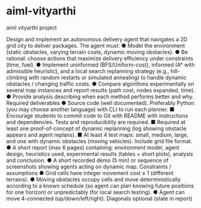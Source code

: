 # aiml-vityarthi
aiml vityarthi project


Design and implement an autonomous delivery agent that navigates a 2D grid city to
deliver packages. The agent must:
● Model the environment (static obstacles, varying terrain costs, dynamic moving
obstacles).
● Be rational: choose actions that maximize delivery efficiency under constraints
(time, fuel).
● Implement uninformed (BFS/Uniform-cost), informed (A* with admissible
heuristic), and a local search replanning strategy (e.g., hill-climbing with random
restarts or simulated annealing) to handle dynamic obstacles / changing traffic
costs.
● Compare algorithms experimentally on several map instances and report results
(path cost, nodes expanded, time).
● Provide analysis describing when each method performs better and why.
Required deliverables
● Source code (well documented). Preferably Python (you may choose another
language) with CLI to run each planner.
■ Encourage students to commit code to Git with README with instructions
and dependencies. Tests and reproducibility are required.
■ Required at least one proof-of-concept of dynamic replanning (log showing
obstacle appears and agent replans).
■ At least 4 test maps: small, medium, large, and one with dynamic obstacles
(moving vehicles). Include grid file format.
● A short report (max 6 pages) containing: environment model, agent design,
heuristics used, experimental results (tables + short plots), analysis and
conclusion.
● A short recorded demo (5 min) or sequence of screenshots showing agents acting
on dynamic map.
Constraints / assumptions
● Grid cells have integer movement cost ≥ 1 (different terrains).
● Moving obstacles occupy cells and move deterministically according to a known
schedule (so agent can plan knowing future positions for one horizon) or
unpredictably (for local search testing).
● Agent can move 4-connected (up/down/left/right). Diagonals optional (state in
report)
